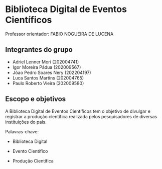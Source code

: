 # Biblioteca Digital de Eventos Científicos

Professor orientador: FABIO NOGUEIRA DE LUCENA

## Integrantes do grupo
- Adriel Lenner Mori (202004741)
- Igor Moreira Pádua (202009567)
- Jõao Pedro Soares Nery (202204197)
- Luca Santos Martins (202004765)
- Paulo Roberto Vieira (202009580)

## Escopo e objetivos
A Biblioteca Digital de Eventos Científicos tem o objetivo de divulgar e registrar a produção científica realizada pelos pesquisadores de diversas instituições do país. 

Palavras-chave:
- Biblioteca Digital

- Evento Científico

- Produção Científica
